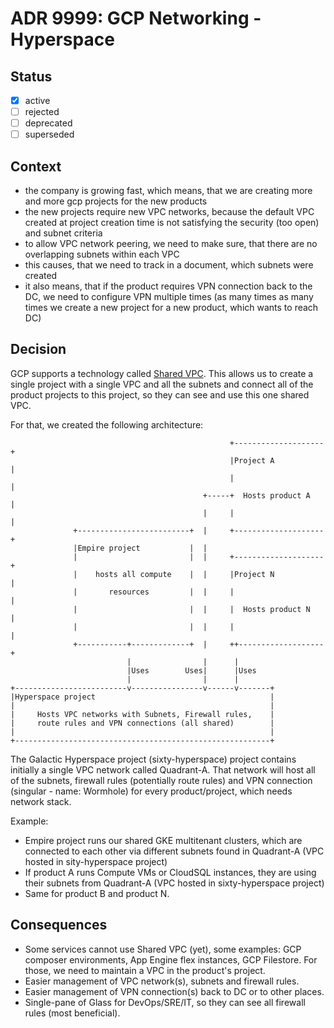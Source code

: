 <!-- File format adr/adr-0000-project-keyword-YYYY-MM-DD.md -->

# ADR 9999: GCP Networking - Hyperspace

## Status

- [x] active
- [ ] rejected
- [ ] deprecated
- [ ] superseded

## Context

- the company is growing fast, which means, that we are creating more and more gcp projects for the new products
- the new projects require new VPC networks, because the default VPC created at project creation time is not satisfying the security (too open) and subnet criteria
- to allow VPC network peering, we need to make sure, that there are no overlapping subnets within each VPC
- this causes, that we need to track in a document, which subnets were created
- it also means, that if the product requires VPN connection back to the DC, we need to configure VPN multiple times (as many times as many times we create a new project for a new product, which wants to reach DC)

## Decision

GCP supports a technology called [Shared VPC](https://cloud.google.com/vpc/docs/shared-vpc). This allows us to create a single project with a single VPC and all the subnets and connect all of the product projects to this project, so they can see and use this one shared VPC.

For that, we created the following architecture:
```
                                                 +--------------------+
                                                 |Project A           |
                                                 |                    |
                                           +-----+  Hosts product A   |
                                           |     |                    |
              +-------------------------+  |     +--------------------+
              |Empire project           |  |
              |                         |  |     +--------------------+
              |    hosts all compute    |  |     |Project N           |
              |       resources         |  |     |                    |
              |                         |  |     |  Hosts product N   |
              |                         |  |     |                    |
              +-----------+-------------+  |     ++-------------------+
                          |                |      |
                          |Uses        Uses|      |Uses
                          |                |      |
+-------------------------v----------------v------v-------+
|Hyperspace project                                       |
|                                                         |
|     Hosts VPC networks with Subnets, Firewall rules,    |
|     route rules and VPN connections (all shared)        |
|                                                         |
+---------------------------------------------------------+
```

The Galactic Hyperspace project (sixty-hyperspace) project contains initially a single VPC network called Quadrant-A. That network will host all of the subnets, firewall rules (potentially route rules) and VPN connection (singular - name: Wormhole) for every product/project, which needs network stack.
 
Example:

- Empire project runs our shared GKE multitenant clusters, which are connected to each other via different subnets found in Quadrant-A (VPC hosted in sity-hyperspace project)
- If product A runs Compute VMs or CloudSQL instances, they are using their subnets from Quadrant-A (VPC hosted in sixty-hyperspace project)
- Same for product B and product N.


## Consequences

- Some services cannot use Shared VPC (yet), some examples: GCP composer environments, App Engine flex instances, GCP Filestore. For those, we need to maintain a VPC in the product's project.
- Easier management of VPC network(s), subnets and firewall rules.
- Easier management of VPN connection(s) back to DC or to other places.
- Single-pane of Glass for DevOps/SRE/IT, so they can see all firewall rules (most beneficial).

